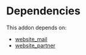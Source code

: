 # Dependencies

This addon depends on:

- [website_mail](https://github.com/bringout/oca-ocb-website/tree/9965a93c2c7a8a1f9155e81e743ed695c59b8c50/odoo-bringout-oca-ocb-website_mail)
- [website_partner](https://github.com/bringout/oca-ocb-website/tree/9965a93c2c7a8a1f9155e81e743ed695c59b8c50/odoo-bringout-oca-ocb-website_partner)
